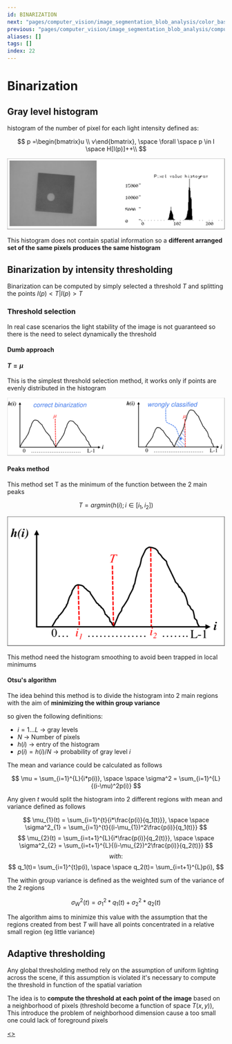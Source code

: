 ```yaml
---
id: BINARIZATION
next: "pages/computer_vision/image_segmentation_blob_analysis/color_based_segmentation.md"
previous: "pages/computer_vision/image_segmentation_blob_analysis/computer_vision_industrial_workflow.md"
aliases: []
tags: []
index: 22
---
```


# Binarization
## Gray level histogram

histogram of the number of pixel for each light intensity defined as:

$$
p =\begin{bmatrix}u \\ v\end{bmatrix}, \space
\forall \space p \in I \space H[I(p)]++\\
$$

![](assets/computer_vision/Pasted_image_20240302130200.png)

This histogram does not contain spatial information so a **different arranged set of the same pixels produces the same histogram**

## Binarization by intensity thresholding

Binarization can be computed by simply selected a threshold $T$ and splitting the points $I(p) \lt T | I(p) \gt T$

### Threshold selection

In real case scenarios the light stability of the image is not guaranteed so there is the need to select dynamically the threshold

#### Dumb approach
#### $T=\mu$

This is the simplest threshold selection method, it works only if points are evenly distributed in the histogram

![](assets/computer_vision/Pasted_image_20240302144849.png)

#### Peaks method

This method set T as the minimum of the function between the 2 main peaks

$$
T = argmin(h(i); i \in [i_1,i_2])
$$

![](assets/computer_vision/Pasted_image_20240302145905.png)

This method need the histogram smoothing to avoid been trapped in local minimums

#### Otsu's algorithm

The idea behind this method is to divide the histogram into 2 main regions with the aim of **minimizing the within group variance**

so given the following definitions:

- $i =1...L$ -> gray levels
- $N$ -> Number of pixels
- $h(i)$ -> entry of the histogram
- $p(i)= h(i)/N$ -> probability of gray level $i$

The mean and variance could be calculated as follows

$$
\mu = \sum_{i=1}^{L}{i*p(i)}, \space \space \sigma^2 = \sum_{i=1}^{L}{(i-\mu)^2p(i)}
$$

Any given $t$ would split the histogram into 2 different regions with mean and variance defined as follows

$$
\mu_{1}(t) = \sum_{i=1}^{t}{i*\frac{p(i)}{q_1(t)}}, \space \space \sigma^2_{1} = \sum_{i=1}^{t}{(i-\mu_{1})^2\frac{p(i)}{q_1(t)}}
$$
$$
\mu_{2}(t) = \sum_{i=t+1}^{L}{i*\frac{p(i)}{q_2(t)}}, \space \space \sigma^2_{2} = \sum_{i=t+1}^{L}{(i-\mu_{2})^2\frac{p(i)}{q_2(t)}}
$$
$$
with:
$$
$$
q_1(t)= \sum_{i=1}^{t}p(i), \space \space q_2(t)= \sum_{i=t+1}^{L}p(i),
$$

The within group variance is defined as the weighted sum of the variance of the 2 regions

$$
\sigma^2_W(t) = \sigma_1^2*q_1(t) + \sigma_2^2*q_2(t)
$$

The algorithm aims to minimize this value with the assumption that the regions created from best $T$ will have all points concentrated in a relative small region (eg little variance)

## Adaptive thresholding

Any global thresholding method rely on the assumption of uniform lighting across the scene, if this assumption is violated  it's necessary to compute the threshold in function of the spatial variation

The idea is to **compute the threshold at each point of the image** based on a neighborhood of pixels (threshold become a function of space $T(x,y)$), This introduce the problem of neighborhood dimension cause a too small one could lack of foreground pixels

[<](pages/computer_vision/image_segmentation_blob_analysis/computer_vision_industrial_workflow.md)[>](pages/computer_vision/image_segmentation_blob_analysis/color_based_segmentation.md)

